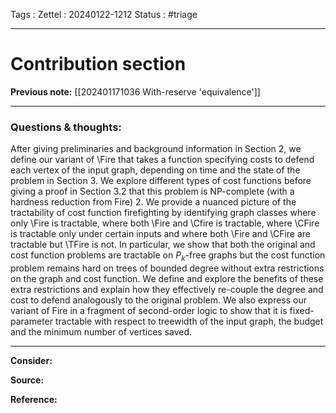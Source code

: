 Tags :
Zettel :  20240122-1212
Status : #triage 

-----

# Contribution section

**Previous note:** [[202401171036 With-reserve 'equivalence']]

-----

### Questions & thoughts:

After giving preliminaries and background information in Section 2, we define our variant of \Fire that takes a function specifying costs to defend each vertex of the input graph, depending on time and the state of the problem in Section 3. We explore different types of cost functions before giving a proof in Section 3.2 that this problem is NP-complete (with a hardness reduction from Fire) 2. We provide a nuanced picture of the tractability of cost function firefighting by identifying graph classes where only \Fire is tractable, where both \Fire and \Cfire is tractable, where \CFire is tractable only under certain inputs and where both \Fire and \CFire are tractable but \TFire is not. In particular, we show that both the original and cost function problems are tractable on $P_k$-free graphs but the cost function problem remains hard on trees of bounded degree without extra restrictions on the graph and cost function. We define and explore the benefits of these extra restrictions and explain how they effectively re-couple the degree and cost to defend analogously to the original problem. We also express our variant of Fire in a fragment of second-order logic to show that it is fixed-parameter tractable with respect to treewidth of the input graph, the budget and the minimum number of vertices saved.


-----
 
**Consider:**


**Source:** 


**Reference:** 
